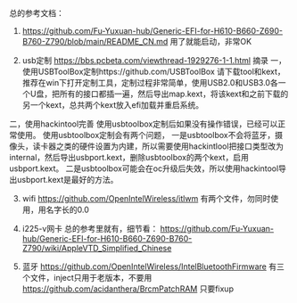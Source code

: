 总的参考文档：
1. https://github.com/Fu-Yuxuan-hub/Generic-EFI-for-H610-B660-Z690-B760-Z790/blob/main/README_CN.md
用了就能启动，非常OK

2. usb定制 https://bbs.pcbeta.com/viewthread-1929276-1-1.html
摘录
  一，使用USBToolBox定制https://github.com/USBToolBox
  请下载tool和kext，推荐在win下打开定制工具，定制过程非常简单，使用USB2.0和USB3.0各一个U盘，把所有的接口都插一遍，然后导出map.kext，将该kext和之前下载的另一个kext，总共两个kext放入efi加载并重启系统。
  
  二，使用hackintool完善
  使用usbtoolbox定制后如果没有操作错误，已经可以正常使用。
  使用usbtoolbox定制会有两个问题，
  一是usbtoolbox不会将蓝牙，摄像头，读卡器之类的硬件设置为内建，所以需要使用hackintlool把接口类型改为internal，然后导出usbport.kext，删除usbtoolbox的两个kext，启用usbport.kext。
  二是usbtoolbox可能会在oc升级后失效，所以使用hackintool导出usbport.kext是最好的方法。

3. wifi
https://github.com/OpenIntelWireless/itlwm 有两个文件，勿同时使用，用名字长的0.0

5. i225-v网卡
总的参考里就有，细节看：
https://github.com/Fu-Yuxuan-hub/Generic-EFI-for-H610-B660-Z690-B760-Z790/wiki/AppleVTD_Simplified_Chinese

7. 蓝牙
https://github.com/OpenIntelWireless/IntelBluetoothFirmware  有三个文件，inject只用于老版本，不要用
https://github.com/acidanthera/BrcmPatchRAM 只要fixup
